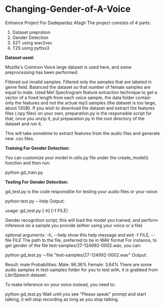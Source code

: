 # Changing-Gender-of-A-Voice
Entrance Project For Dadepardaz Afagh
The project consists of 4 parts:
1. Dataset prepration 
2. Gender Detection
3. S2T using wav2vec
4. T2S using pyttsx3

**Dataset used:**

Mozilla's Common Voice large dataset is used here, and some preprocessing has been performed:

Filtered out invalid samples.
Filtered only the samples that are labeled in genre field.
Balanced the dataset so that number of female samples are equal to male.
Used Mel Spectrogram feature extraction technique to get a vector of a fixed length from each voice sample, the data folder contain only the features and not the actual mp3 samples (the dataset is too large, about 13GB).
If you wish to download the dataset and extract the features files (.npy files) on your own, preparation.py is the responsible script for that, once you unzip it, put preparation.py in the root directory of the dataset and run it.

This will take sometime to extract features from the audio files and generate new .csv files.

**Training For Gender Detection:**

You can customize your model in utils.py file under the create_model() function and then run:

python gd_train.py

**Testing For Gender Detection:**

gd_test.py is the code responsible for testing your audio files or your voice:

python test.py --help
Output:

usage: gd_test.py [-h] [-f FILE]

Gender recognition script, this will load the model you trained, and perform
inference on a sample you provide (either using your voice or a file)

optional arguments:
-h, --help            show this help message and exit
-f FILE, --file FILE  The path to the file, preferred to be in WAV format
For instance, to get gender of the file test-samples/27-124992-0002.wav, you can:

python gd_test.py --file "test-samples/27-124992-0002.wav"
Output:

Result: male
Probabilities:     Male: 96.36%    Female: 3.64%
There are some audio samples in test-samples folder for you to test with, it is grabbed from LibriSpeech dataset.

To make inference on your voice instead, you need to:

python gd_test.py
Wait until you see "Please speak" prompt and start talking, it will stop recording as long as you stop talking.
